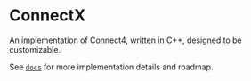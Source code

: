 # ConnectX

An implementation of Connect4, written in C++, designed to be customizable.

See [`docs`](./docs/README.md) for more implementation details and roadmap.